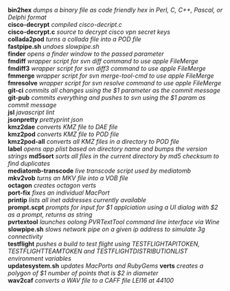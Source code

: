 **bin2hex** *dumps a binary file as code friendly hex in Perl, C, C++, Pascal, or Delphi format*  
**cisco-decrypt** *compiled cisco-decript.c*  
**cisco-decrypt.c** *source to decrypt cisco vpn secret keys*  
**collada2pod** *turns a collada file into a POD file*  
**fastpipe.sh** *undoes slowpipe.sh*  
**finder** *opens a finder window to the passed parameter*  
**fmdiff** *wrapper script for svn diff command to use apple FileMerge*  
**fmdiff3** *wrapper script for svn diff3 command to use apple FileMerge*  
**fmmerge** *wrapper script for svn merge-tool-cmd to use apple FileMerge*  
**fmresolve** *wrapper script for svn resolve command to use apple FileMerge*  
**git-ci** *commits all changes using the $1 parameter as the commit message*  
**git-pub** *commits everything and pushes to svn using the $1 param as commit message*  
**jsl** *javascript lint*  
**jsonpretty** *prettyprint json*  
**kmz2dae** *converts KMZ file to DAE file*  
**kmz2pod** *converts KMZ file to POD file*  
**kmz2pod-all** *converts all KMZ files in a directory to POD file*  
**label** *opens app plist based on directory name and bumps the version strings*
**md5sort** *sorts all files in the current directory by md5 checksum to find duplicates*  
**mediatomb-transcode** *live transcode script used by mediatomb*  
**mkv2vob** *turns an MKV file into a VOB file*  
**octagon** *creates octagon verts*  
**port-fix** *fixes an individual MacPort*  
**printip** *lists all inet addresses currently available*  
**prompt.scpt** *prompts for input for $1 applciation using a UI dialog with $2 as a prompt, returns as string*  
**pvrtextool** *launches oolong PVRTextTool command line interface via Wine*  
**slowpipe.sh** *slows network pipe on a given ip address to simulate 3g connectivity*  
**testflight** *pushes a build to test flight using TESTFLIGHTAPITOKEN, TESTFLIGHTTEAMTOKEN and TESTFLIGHTDISTRIBUTIONLIST environment variables*  
**updatesystem.sh** *updates MacPorts and RubyGems*
**verts** *creates a polygon of $1 number of points that is $2 in diameter*  
**wav2caf** *converts a WAV file to a CAFF file LEI16 at 44100*  
